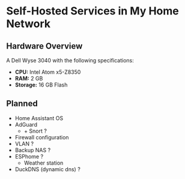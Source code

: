 # Self-Hosted Services in My Home Network

## Hardware Overview
A Dell Wyse 3040 with the following specifications:
- **CPU:** Intel Atom x5-Z8350
- **RAM:** 2 GB
- **Storage:** 16 GB Flash

## Planned

- Home Assistant OS
- AdGuard
    - \+ Snort ?
- Firewall configuration
- VLAN ?
- Backup NAS ?
- ESPhome ?
    - Weather station
- DuckDNS (dynamic dns) ?